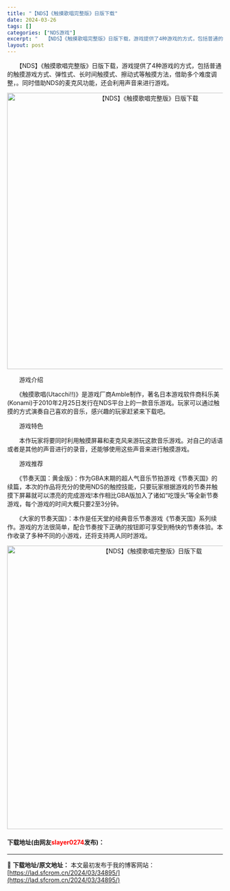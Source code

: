 ```yaml
---
title: "【NDS】《触摸歌唱完整版》日版下载"
date: 2024-03-26
tags: []
categories: ["NDS游戏"]
excerpt: "　　【NDS】《触摸歌唱完整版》日版下载，游戏提供了4种游戏的方式，包括普通的触摸游戏方式、弹性式、长时间触摸式、擦动式等触摸方法，借助多个难度调整，。同时借助NDS的麦克风功能，还会利用声音来进行游戏。 　　游戏介绍 　　《触摸歌唱(Utacchi!!)》是游戏厂商Amble制作，著名日本游戏软件&hellip;"
layout: post
---
```


 <p>　　【NDS】《触摸歌唱完整版》日版下载，游戏提供了4种游戏的方式，包括普通的触摸游戏方式、弹性式、长时间触摸式、擦动式等触摸方法，借助多个难度调整，。同时借助NDS的麦克风功能，还会利用声音来进行游戏。</p> <p align="center"><img align="" border="0" src="https://lad.sfcrom.cn/wp-content/uploads/2024/03/20240326_660229f8a1cc8.png" width="645" alt="【NDS】《触摸歌唱完整版》日版下载" /></p> <p>　　游戏介绍</p> <p>　　《触摸歌唱(Utacchi!!)》是游戏厂商Amble制作，著名日本游戏软件商科乐美(Konami)于2010年2月25日发行在NDS平台上的一款音乐游戏。玩家可以通过触摸的方式演奏自己喜欢的音乐，感兴趣的玩家赶紧来下载吧。</p> <p>　　游戏特色</p> <p>　　本作玩家将要同时利用触摸屏幕和麦克风来游玩这款音乐游戏。对自己的话语或者是其他的声音进行的录音，还能够使用这些声音来进行触摸游戏。</p> <p>　　游戏推荐</p> <p>　　《节奏天国：黄金版》：作为GBA末期的超人气音乐节拍游戏《节奏天国》的续篇，本次的作品将充分的使用NDS的触控技能，只要玩家根据游戏的节奏并触摸下屏幕就可以漂亮的完成游戏!本作相比GBA版加入了诸如&ldquo;吃馒头&rdquo;等全新节奏游戏，每个游戏的时间大概只要2至3分钟。</p> <p>　　《大家的节奏天国》：本作是任天堂的经典音乐节奏游戏《节奏天国》系列续作。游戏的方法很简单，配合节奏按下正确的按钮即可享受到畅快的节奏体验。本作收录了多种不同的小游戏，还将支持两人同时游戏。</p> <p align="center"><img align="" border="0" src="https://lad.sfcrom.cn/wp-content/uploads/2024/03/20240326_660229f92a86e.png" width="662" alt="【NDS】《触摸歌唱完整版》日版下载" /></p> <p><h4>下载地址(由网友<font color="red">slayer0274</font>发布)：</h4></p> 

---
📖 **下载地址/原文地址：** 本文最初发布于我的博客网站：[https://lad.sfcrom.cn/2024/03/34895/](https://lad.sfcrom.cn/2024/03/34895/)
